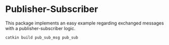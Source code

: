 # Publisher-Subscriber

This package implements an easy example regarding exchanged messages with a publisher-subscriber logic.

```bash
catkin build pub_sub_msg pub_sub
```
